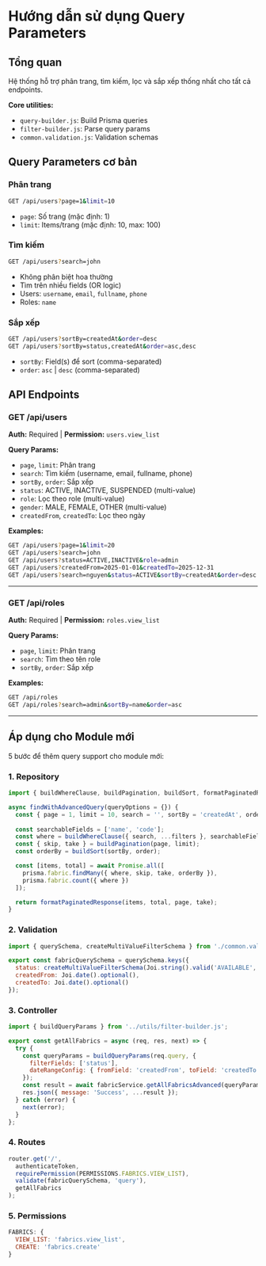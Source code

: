 # Hướng dẫn sử dụng Query Parameters

## Tổng quan

Hệ thống hỗ trợ phân trang, tìm kiếm, lọc và sắp xếp thống nhất cho tất cả endpoints.

**Core utilities:**
- `query-builder.js`: Build Prisma queries
- `filter-builder.js`: Parse query params
- `common.validation.js`: Validation schemas

## Query Parameters cơ bản

### Phân trang
```bash
GET /api/users?page=1&limit=10
```
- `page`: Số trang (mặc định: 1)
- `limit`: Items/trang (mặc định: 10, max: 100)

### Tìm kiếm
```bash
GET /api/users?search=john
```
- Không phân biệt hoa thường
- Tìm trên nhiều fields (OR logic)
- Users: `username`, `email`, `fullname`, `phone`
- Roles: `name`

### Sắp xếp
```bash
GET /api/users?sortBy=createdAt&order=desc
GET /api/users?sortBy=status,createdAt&order=asc,desc
```
- `sortBy`: Field(s) để sort (comma-separated)
- `order`: `asc` | `desc` (comma-separated)

## API Endpoints

### GET /api/users
**Auth:** Required | **Permission:** `users.view_list`

**Query Params:**
- `page`, `limit`: Phân trang
- `search`: Tìm kiếm (username, email, fullname, phone)
- `sortBy`, `order`: Sắp xếp
- `status`: ACTIVE, INACTIVE, SUSPENDED (multi-value)
- `role`: Lọc theo role (multi-value)
- `gender`: MALE, FEMALE, OTHER (multi-value)
- `createdFrom`, `createdTo`: Lọc theo ngày

**Examples:**
```bash
GET /api/users?page=1&limit=20
GET /api/users?search=john
GET /api/users?status=ACTIVE,INACTIVE&role=admin
GET /api/users?createdFrom=2025-01-01&createdTo=2025-12-31
GET /api/users?search=nguyen&status=ACTIVE&sortBy=createdAt&order=desc
```

---

### GET /api/roles
**Auth:** Required | **Permission:** `roles.view_list`

**Query Params:**
- `page`, `limit`: Phân trang
- `search`: Tìm theo tên role
- `sortBy`, `order`: Sắp xếp

**Examples:**
```bash
GET /api/roles
GET /api/roles?search=admin&sortBy=name&order=asc
```

---

## Áp dụng cho Module mới

5 bước để thêm query support cho module mới:

### 1. Repository
```javascript
import { buildWhereClause, buildPagination, buildSort, formatPaginatedResponse } from '../utils/query-builder.js';

async findWithAdvancedQuery(queryOptions = {}) {
  const { page = 1, limit = 10, search = '', sortBy = 'createdAt', order = 'desc', filters = {} } = queryOptions;
  
  const searchableFields = ['name', 'code'];
  const where = buildWhereClause({ search, ...filters }, searchableFields);
  const { skip, take } = buildPagination(page, limit);
  const orderBy = buildSort(sortBy, order);

  const [items, total] = await Promise.all([
    prisma.fabric.findMany({ where, skip, take, orderBy }),
    prisma.fabric.count({ where })
  ]);

  return formatPaginatedResponse(items, total, page, take);
}
```

### 2. Validation
```javascript
import { querySchema, createMultiValueFilterSchema } from './common.validation.js';

export const fabricQuerySchema = querySchema.keys({
  status: createMultiValueFilterSchema(Joi.string().valid('AVAILABLE', 'OUT_OF_STOCK'), 'Status'),
  createdFrom: Joi.date().optional(),
  createdTo: Joi.date().optional()
});
```

### 3. Controller
```javascript
import { buildQueryParams } from '../utils/filter-builder.js';

export const getAllFabrics = async (req, res, next) => {
  try {
    const queryParams = buildQueryParams(req.query, {
      filterFields: ['status'],
      dateRangeConfig: { fromField: 'createdFrom', toField: 'createdTo', targetField: 'createdAt' }
    });
    const result = await fabricService.getAllFabricsAdvanced(queryParams);
    res.json({ message: 'Success', ...result });
  } catch (error) {
    next(error);
  }
};
```

### 4. Routes
```javascript
router.get('/', 
  authenticateToken,
  requirePermission(PERMISSIONS.FABRICS.VIEW_LIST),
  validate(fabricQuerySchema, 'query'),
  getAllFabrics
);
```

### 5. Permissions
```javascript
FABRICS: {
  VIEW_LIST: 'fabrics.view_list',
  CREATE: 'fabrics.create'
}
```